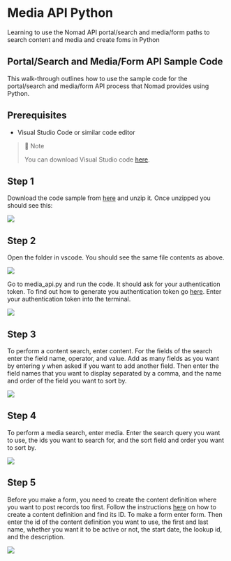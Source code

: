 # Media API Python
Learning to use the Nomad API portal/search and media/form paths to search content and media and create foms in Python

## Portal/Search and Media/Form API Sample Code

This walk-through outlines how to use the sample code for the portal/search and media/form API process that Nomad provides using Python.

## Prerequisites

- Visual Studio Code or similar code editor

> 📘 Note
> 
> You can download Visual Studio code [here](https://code.visualstudio.com/).

## Step 1

Download the code sample from [here](https://download-directory.github.io/?url=https%3A%2F%2Fgithub.com%2FNomad-Media%2Fsamples%2Ftree%2Fmain%2Fnomad-samples%2Fpython%2Fmedia_api) and unzip it. Once unzipped you should see this:

![](https://files.readme.io/63f49a9-image.png)

## Step 2

Open the folder in vscode. You should see the same file contents as above. 

![](https://files.readme.io/fc089a0-image.png)

Go to media_api.py and run the code. It should ask for your authentication token. To find out how to generate you authentication token go [here](https://github.com/Nomad-Media/samples/blob/main/nomad-samples/js/account-authenticaton/Readme.md). Enter your authentication token into the terminal.

![](https://files.readme.io/50d5c2f-image.png)

## Step 3

To perform a content search, enter content. For the fields of the search enter the field name, operator, and value. Add as many fields as you want by entering y when asked if you want to add another field. Then enter the field names that you want to display separated by a comma, and the name and order of the field you want to sort by.

![](https://files.readme.io/d240185-image.png)

## Step 4

To perform a media search, enter media. Enter the search query you want to use, the ids you want to search for, and the sort field and order you want to sort by.

![](https://files.readme.io/c9af533-image.png)

## Step 5

Before you make a form, you need to create the content definition where you want to post records too first. Follow the instructions [here](doc:content-definitions) on how to create a content definition and find its ID. To make a form enter form. Then enter the id of the content definition you want to use, the first and last name, whether you want it to be active or not, the start date, the lookup id, and the description.

![](https://files.readme.io/993c19e-image.png)
